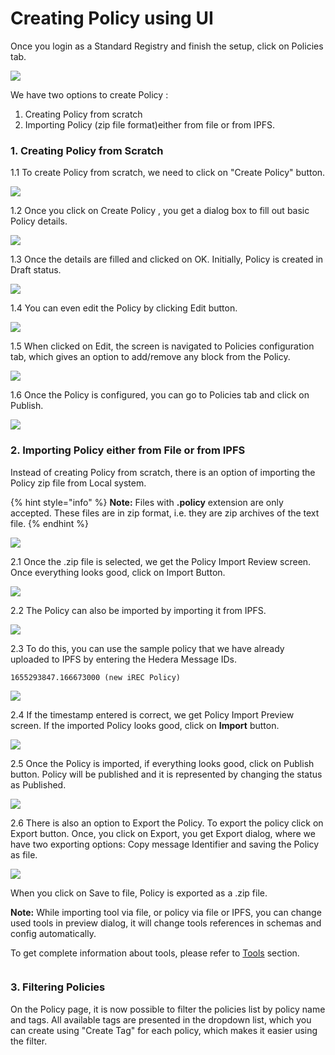 # Creating Policy using UI

Once you login as a Standard Registry and finish the setup, click on Policies tab.

![](<../../../../.gitbook/assets/image (4) (1) (1) (1) (1) (1) (1) (1) (1) (1) (1) (1) (1) (1) (1) (1) (1) (1) (1) (1) (1) (1) (1) (1) (1) (1) (1) (1).png>)

We have two options to create Policy :

1. Creating Policy from scratch
2. Importing Policy (zip file format)either from file or from IPFS.

### 1. Creating Policy from Scratch

1.1 To create Policy from scratch, we need to click on "Create Policy" button.

![](<../../../../.gitbook/assets/image (1) (14).png>)

1.2 Once you click on Create Policy , you get a dialog box to fill out basic Policy details.

![](<../../../../.gitbook/assets/image (155).png>)

1.3 Once the details are filled and clicked on OK. Initially, Policy is created in Draft status.

![](<../../../../.gitbook/assets/image (1) (1) (2).png>)

1.4 You can even edit the Policy by clicking Edit button.

![](<../../../../.gitbook/assets/image (2) (1) (6).png>)

1.5 When clicked on Edit, the screen is navigated to Policies configuration tab, which gives an option to add/remove any block from the Policy.

![](<../../../../.gitbook/assets/image (78).png>)

1.6 Once the Policy is configured, you can go to Policies tab and click on Publish.

![](<../../../../.gitbook/assets/image (6) (1) (2).png>)

### 2. Importing Policy either from File or from IPFS

Instead of creating Policy from scratch, there is an option of importing the Policy zip file from Local system.

{% hint style="info" %}
**Note:** Files with **.policy** extension are only accepted. These files are in zip format, i.e. they are zip archives of the text file.
{% endhint %}

![](<../../../../.gitbook/assets/image (11) (1) (1) (1) (1) (1) (1) (1) (1) (1) (1) (1) (1) (1) (1) (1).png>)

2.1 Once the .zip file is selected, we get the Policy Import Review screen. Once everything looks good, click on Import Button.

![](<../../../../.gitbook/assets/image (88).png>)

2.2 The Policy can also be imported by importing it from IPFS.

![](<../../../../.gitbook/assets/image (80).png>)

2.3 To do this, you can use the sample policy that we have already uploaded to IPFS by entering the Hedera Message IDs.

```
1655293847.166673000 (new iREC Policy)
```

![](<../../../../.gitbook/assets/image (98).png>)

2.4 If the timestamp entered is correct, we get Policy Import Preview screen. If the imported Policy looks good, click on **Import** button.

![](<../../../../.gitbook/assets/image (192).png>)

2.5 Once the Policy is imported, if everything looks good, click on Publish button. Policy will be published and it is represented by changing the status as Published.

![](<../../../../.gitbook/assets/image (12) (4).png>)

2.6 There is also an option to Export the Policy. To export the policy click on Export button. Once, you click on Export, you get Export dialog, where we have two exporting options: Copy message Identifier and saving the Policy as file.

![](<../../../../.gitbook/assets/image (47).png>)

When you click on Save to file, Policy is exported as a .zip file.

**Note:** While importing tool via file, or policy via file or IPFS, you can change used tools in preview dialog, it will change tools references in schemas and config automatically.

To get complete information about tools, please refer to [Tools](https://github.com/hashgraph/guardian/blob/main/Methodology%20Library/CDM/Tools/readme.md) section.

<figure><img src="../../../../.gitbook/assets/image (587).png" alt=""><figcaption></figcaption></figure>

### 3. Filtering Policies

On the Policy page, it is now possible to filter the policies list by policy name and tags. All available tags are presented in the dropdown list, which you can create using "Create Tag" for each policy, which makes it easier using the filter.
